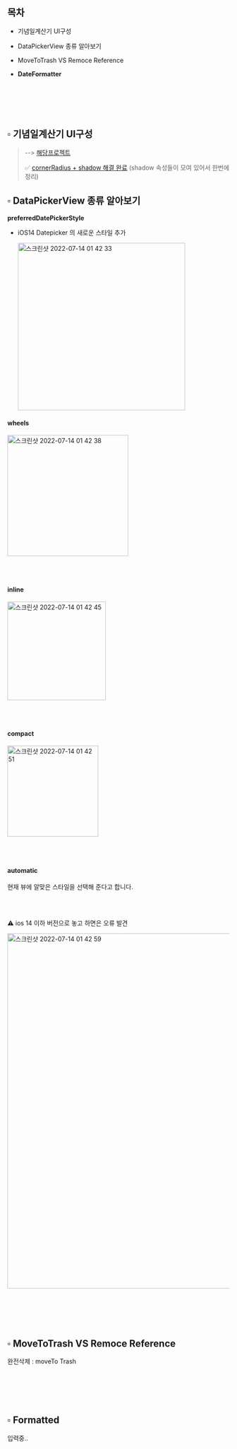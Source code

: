 ## 목차

* 기념일계산기 UI구성 

* DataPickerView 종류 알아보기

* MoveToTrash VS Remoce Reference

* **DateFormatter**

  

  

<br/><br/><br/><br/>

## ▫️ 기념일계산기 UI구성 

> --> [해당프로젝트](https://github.com/haha1haka/SeSAC-Assignment/tree/main/EmotionDiary)
>
> ✅ [cornerRadius + shadow 해결 완료](https://github.com/haha1haka/SeSAC-Assignment/tree/main/EmotionDiary) (shadow 속성들이 모여 있어서 한번에 정리)



## ▫️ DataPickerView 종류 알아보기

**preferredDatePickerStyle**

* iOS14 Datepicker 의 새로운 스타일 추가

  <img width="379" alt="스크린샷 2022-07-14 01 42 33" src="https://user-images.githubusercontent.com/106936018/178786778-76d67afb-5a5c-4a90-bcee-956e00a7cd6a.png">

#### **wheels**

<img width="274" alt="스크린샷 2022-07-14 01 42 38" src="https://user-images.githubusercontent.com/106936018/178786796-b62ada3f-7939-4568-b7f1-ea4166884212.png">

<br/><br/>

#### **inline**

<img width="223" alt="스크린샷 2022-07-14 01 42 45" src="https://user-images.githubusercontent.com/106936018/178786814-3d5f169f-f698-490f-b1c6-5f25213ed6c0.png">

<br/><br/>

#### **compact**

<img width="206" alt="스크린샷 2022-07-14 01 42 51" src="https://user-images.githubusercontent.com/106936018/178786830-6fcbc0df-b937-4d95-9c2d-46071807eeff.png">

<br/><br/>

#### **automatic**

현재 뷰에 알맞은 스타일을 선택해 준다고 합니다. 



<br/><br/>

⚠️ ios 14 이하 버전으로 놓고 하면은 오류 발견 

<img width="804" alt="스크린샷 2022-07-14 01 42 59" src="https://user-images.githubusercontent.com/106936018/178786849-8247ac93-424b-4229-bba7-4de1bda3f2a5.png">

<br/><br/><br/><br/>

## ▫️ MoveToTrash VS Remoce Reference

완전삭제 : moveTo Trash

<br/><br/><br/><br/>

## ▫️ Formatted

입력중..





